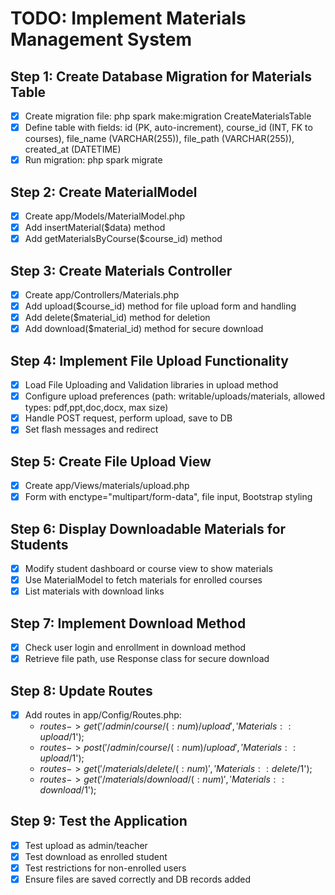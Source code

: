 # TODO: Implement Materials Management System

## Step 1: Create Database Migration for Materials Table
- [x] Create migration file: php spark make:migration CreateMaterialsTable
- [x] Define table with fields: id (PK, auto-increment), course_id (INT, FK to courses), file_name (VARCHAR(255)), file_path (VARCHAR(255)), created_at (DATETIME)
- [x] Run migration: php spark migrate

## Step 2: Create MaterialModel
- [x] Create app/Models/MaterialModel.php
- [x] Add insertMaterial($data) method
- [x] Add getMaterialsByCourse($course_id) method

## Step 3: Create Materials Controller
- [x] Create app/Controllers/Materials.php
- [x] Add upload($course_id) method for file upload form and handling
- [x] Add delete($material_id) method for deletion
- [x] Add download($material_id) method for secure download

## Step 4: Implement File Upload Functionality
- [x] Load File Uploading and Validation libraries in upload method
- [x] Configure upload preferences (path: writable/uploads/materials, allowed types: pdf,ppt,doc,docx, max size)
- [x] Handle POST request, perform upload, save to DB
- [x] Set flash messages and redirect

## Step 5: Create File Upload View
- [x] Create app/Views/materials/upload.php
- [x] Form with enctype="multipart/form-data", file input, Bootstrap styling

## Step 6: Display Downloadable Materials for Students
- [x] Modify student dashboard or course view to show materials
- [x] Use MaterialModel to fetch materials for enrolled courses
- [x] List materials with download links

## Step 7: Implement Download Method
- [x] Check user login and enrollment in download method
- [x] Retrieve file path, use Response class for secure download

## Step 8: Update Routes
- [x] Add routes in app/Config/Routes.php:
  - $routes->get('/admin/course/(:num)/upload', 'Materials::upload/$1');
  - $routes->post('/admin/course/(:num)/upload', 'Materials::upload/$1');
  - $routes->get('/materials/delete/(:num)', 'Materials::delete/$1');
  - $routes->get('/materials/download/(:num)', 'Materials::download/$1');

## Step 9: Test the Application
- [x] Test upload as admin/teacher
- [x] Test download as enrolled student
- [x] Test restrictions for non-enrolled users
- [x] Ensure files are saved correctly and DB records added
